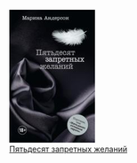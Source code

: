 ![](Пятьдесят%20запретных%20желаний.jpg)  
[Пятьдесят запретных желаний](Пятьдесят%20запретных%20желаний.txt)
